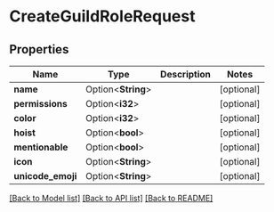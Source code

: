 # CreateGuildRoleRequest

## Properties

Name | Type | Description | Notes
------------ | ------------- | ------------- | -------------
**name** | Option<**String**> |  | [optional]
**permissions** | Option<**i32**> |  | [optional]
**color** | Option<**i32**> |  | [optional]
**hoist** | Option<**bool**> |  | [optional]
**mentionable** | Option<**bool**> |  | [optional]
**icon** | Option<**String**> |  | [optional]
**unicode_emoji** | Option<**String**> |  | [optional]

[[Back to Model list]](../README.md#documentation-for-models) [[Back to API list]](../README.md#documentation-for-api-endpoints) [[Back to README]](../README.md)


